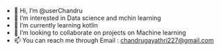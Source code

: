 - 👋 Hi, I’m @userChandru
- 👀 I’m interested in Data science and mchin learning
- 🌱 I’m currently learning kotlin
- 💞️ I’m looking to collaborate on projects on Machine learning
- 📫 You can reach me through Email : chandrugayathri227@gmail.com

<!---
userChandru/userChandru is a ✨ special ✨ repository because its `README.md` (this file) appears on your GitHub profile.
You can click the Preview link to take a look at your changes.
--->
